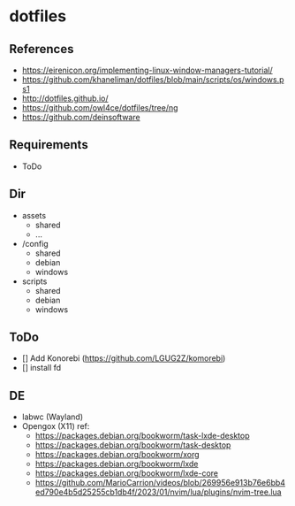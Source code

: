 # dotfiles

## References
 - https://eirenicon.org/implementing-linux-window-managers-tutorial/
 - https://github.com/khaneliman/dotfiles/blob/main/scripts/os/windows.ps1
 - http://dotfiles.github.io/
 - https://github.com/owl4ce/dotfiles/tree/ng
 - https://github.com/deinsoftware

## Requirements 
  - ToDo

## Dir
  - assets
    - shared
    - ...
  - /config
    - shared
    - debian
    - windows
  - scripts
    - shared
    - debian
    - windows

## ToDo
  - [] Add Konorebi (https://github.com/LGUG2Z/komorebi)
  - [] install fd

## DE 
  - labwc (Wayland)
  - Opengox (X11)
  ref:
    - https://packages.debian.org/bookworm/task-lxde-desktop
    - https://packages.debian.org/bookworm/task-desktop
    - https://packages.debian.org/bookworm/xorg
    - https://packages.debian.org/bookworm/lxde
    - https://packages.debian.org/bookworm/lxde-core
    - https://github.com/MarioCarrion/videos/blob/269956e913b76e6bb4ed790e4b5d25255cb1db4f/2023/01/nvim/lua/plugins/nvim-tree.lua
